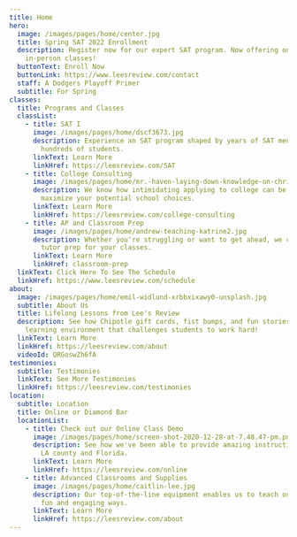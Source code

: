 ```yaml
---
title: Home
hero:
  image: /images/pages/home/center.jpg
  title: Spring SAT 2022 Enrollment
  description: Register now for our expert SAT program. Now offering online and
    in-person classes!
  buttonText: Enroll Now
  buttonLink: https://www.leesreview.com/contact
  staff: A Dodgers Playoff Primer
  subtitle: For Spring
classes:
  title: Programs and Classes
  classList:
    - title: SAT I
      image: /images/pages/home/dscf3673.jpg
      description: Experience an SAT program shaped by years of SAT mentorship for
        hundreds of students.
      linkText: Learn More
      linkHref: https://leesreview.com/SAT
    - title: College Consulting
      image: /images/pages/home/mr.-haven-laying-down-knowledge-on-christa.jpg
      description: We know how intimidating applying to college can be. See how we can
        maximize your potential school choices.
      linkText: Learn More
      linkHref: https://leesreview.com/college-consulting
    - title: AP and Classroom Prep
      image: /images/pages/home/andrew-teaching-katrine2.jpg
      description: Whether you're struggling or want to get ahead, we can tailor our
        tutor prep for your classes.
      linkText: Learn More
      linkHref: classroom-prep
  linkText: Click Here To See The Schedule
  linkHref: https://www.leesreview.com/schedule
about:
  image: /images/pages/home/emil-widlund-xrbbxixawy0-unsplash.jpg
  subtitle: About Us
  title: Lifelong Lessons from Lee's Review
  description: See how Chipotle gift cards, fist bumps, and fun stories create a
    learning environment that challenges students to work hard!
  linkText: Learn More
  linkHref: https://leesreview.com/about
  videoId: QRGoswZh6fA
testimonies:
  subtitle: Testimonies
  linkText: See More Testimonies
  linkHref: https://leesreview.com/testimonies
location:
  subtitle: Location
  title: Online or Diamond Bar
  locationList:
    - title: Check out our Online Class Demo
      image: /images/pages/home/screen-shot-2020-12-28-at-7.48.47-pm.png
      description: See how we've been able to provide amazing instruction for kids in
        LA county and Florida.
      linkText: Learn More
      linkHref: https://leesreview.com/online
    - title: Advanced Classrooms and Supplies
      image: /images/pages/home/caitlin-lee.jpg
      description: Our top-of-the-line equipment enables us to teach our students in
        fun and engaging ways.
      linkText: Learn More
      linkHref: https://leesreview.com/about
---
```

